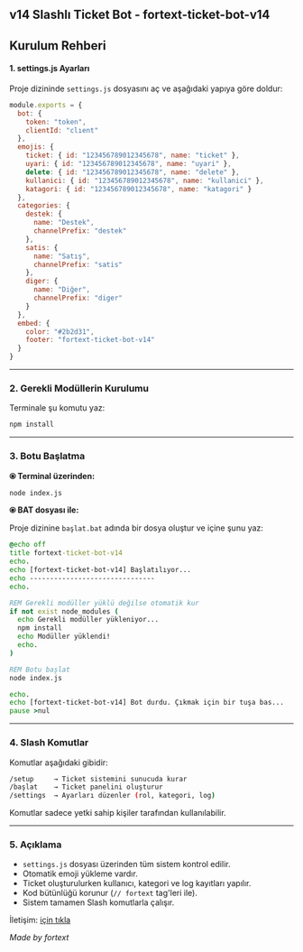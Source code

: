 ## v14 Slashlı Ticket Bot - fortext-ticket-bot-v14

## Kurulum Rehberi

#### 1. settings.js Ayarları

Proje dizininde `settings.js` dosyasını aç ve aşağıdaki yapıya göre doldur:

```js
module.exports = {
  bot: {
    token: "token",
    clientId: "clıent"
  },
  emojis: {
    ticket: { id: "123456789012345678", name: "ticket" },
    uyari: { id: "123456789012345678", name: "uyari" },
    delete: { id: "123456789012345678", name: "delete" },
    kullanici: { id: "123456789012345678", name: "kullanici" },
    katagori: { id: "123456789012345678", name: "katagori" }
  },
  categories: {
    destek: {
      name: "Destek",
      channelPrefix: "destek"
    },
    satis: {
      name: "Satış",
      channelPrefix: "satis"
    },
    diger: {
      name: "Diğer",
      channelPrefix: "diger"
    }
  },
  embed: {
    color: "#2b2d31",
    footer: "fortext-ticket-bot-v14"
  }
}
```

---

### 2. Gerekli Modüllerin Kurulumu

Terminale şu komutu yaz:

```bash
npm install
```

---

### 3. Botu Başlatma

**⦿ Terminal üzerinden:**

```bash
node index.js
```

**⦿ BAT dosyası ile:**

Proje dizinine `başlat.bat` adında bir dosya oluştur ve içine şunu yaz:

```bat
@echo off
title fortext-ticket-bot-v14
echo.
echo [fortext-ticket-bot-v14] Başlatılıyor...
echo -------------------------------
echo.

REM Gerekli modüller yüklü değilse otomatik kur
if not exist node_modules (
  echo Gerekli modüller yükleniyor...
  npm install
  echo Modüller yüklendi!
  echo.
)

REM Botu başlat
node index.js

echo.
echo [fortext-ticket-bot-v14] Bot durdu. Çıkmak için bir tuşa bas...
pause >nul
```

---

### 4. Slash Komutlar

Komutlar aşağıdaki gibidir:

```bash
/setup     → Ticket sistemini sunucuda kurar  
/başlat    → Ticket panelini oluşturur  
/settings  → Ayarları düzenler (rol, kategori, log)
```

Komutlar sadece yetki sahip kişiler tarafından kullanılabilir.

---

### 5. Açıklama

- `settings.js` dosyası üzerinden tüm sistem kontrol edilir.
- Otomatik emoji yükleme vardır.
- Ticket oluşturulurken kullanıcı, kategori ve log kayıtları yapılır.
- Kod bütünlüğü korunur (`// fortext` tag'leri ile).
- Sistem tamamen Slash komutlarla çalışır.

İletişim: [için tıkla](mailto:fortextdev@gmail.com)

*Made by fortext*
